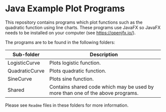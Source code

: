 # Java Example Plot Programs

This repository contains programs which plot functions such as the quadratic function using line charts. 
These programs use JavaFX so JavaFX needs to be installed on your computer (see https://openjfx.io/).

The programs are to be found in the following folders:

|Sub-folder 	    |Description                                                                   |
|-----------------|------------------------------------------------------------------------------|
|LogisticCurve    |Plots logistic function.                                                      |
|QuadraticCurve   |Plots quadratic function.                                                     |
|SineCurve        |Plots sine function.                                                          |
|Shared           |Contains shared code which may be used by more than one of the above programs.|

Please see `Readme` files in these folders for more information.

